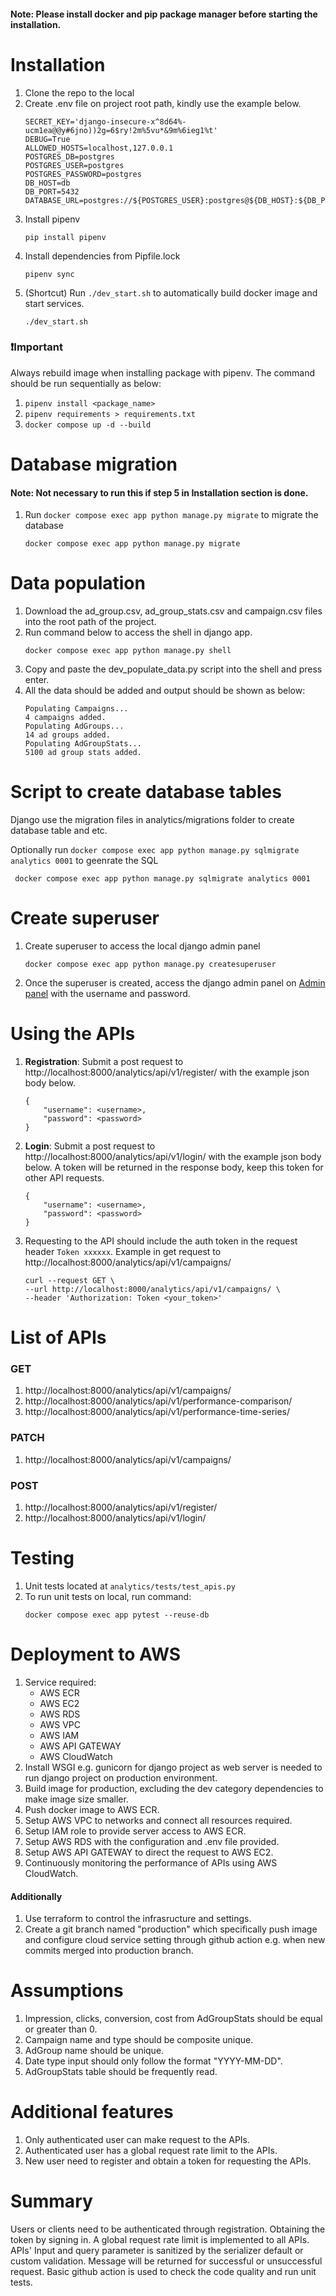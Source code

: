 
#### Note: Please install docker and pip package manager before starting the installation.

# Installation
1. Clone the repo to the local
2. Create .env file on project root path, kindly use the example below.
    ```
    SECRET_KEY='django-insecure-x^8d64%-ucm1ea@@y#6jno))2g=6$ry!2m%5vu*&9m%6ieg1%t'
    DEBUG=True
    ALLOWED_HOSTS=localhost,127.0.0.1
    POSTGRES_DB=postgres
    POSTGRES_USER=postgres
    POSTGRES_PASSWORD=postgres
    DB_HOST=db
    DB_PORT=5432
    DATABASE_URL=postgres://${POSTGRES_USER}:postgres@${DB_HOST}:${DB_PORT}/${POSTGRES_DB}
    ```
3. Install pipenv
    ```
    pip install pipenv
    ```
4. Install dependencies from Pipfile.lock
    ```
    pipenv sync
    ```
5. (Shortcut) Run `./dev_start.sh` to automatically build docker image and start services.
    ```
    ./dev_start.sh
    ```
### ❗Important
Always rebuild image when installing package with pipenv. The command should be run sequentially as below:
1. ```pipenv install <package_name>```
2. ```pipenv requirements > requirements.txt```
3. ```docker compose up -d --build```

# Database migration
#### Note: Not necessary to run this if step 5 in Installation section is done.
1. Run `docker compose exec app python manage.py migrate` to migrate the database
    ```
    docker compose exec app python manage.py migrate
    ```
# Data population
1. Download the ad_group.csv, ad_group_stats.csv and campaign.csv files into the root path of the project.
2. Run command below to access the shell in django app.
    ```
    docker compose exec app python manage.py shell
    ```
3. Copy and paste the dev_populate_data.py script into the shell and press enter.
4. All the data should be added and output should be shown as below:
    ```
    Populating Campaigns...
    4 campaigns added.
    Populating AdGroups...
    14 ad groups added.
    Populating AdGroupStats...
    5100 ad group stats added.
    ```

# Script to create database tables
Django use the migration files in analytics/migrations folder to create database table and etc.

Optionally run `docker compose exec app python manage.py sqlmigrate analytics 0001` to geenrate the SQL
```
 docker compose exec app python manage.py sqlmigrate analytics 0001
```


# Create superuser
1. Create superuser to access the local django admin panel
    ```
    docker compose exec app python manage.py createsuperuser
    ```
2. Once the superuser is created, access the django admin panel on [Admin panel](http://localhost:8000/admin) with the username and password.

# Using the APIs
1. **Registration**: Submit a post request to http://localhost:8000/analytics/api/v1/register/ with the example json body below.
    ```
    {
        "username": <username>,
        "password": <password>
    }
    ```
2. **Login**: Submit a post request to http://localhost:8000/analytics/api/v1/login/ with the example json body below. A token will be returned in the response body, keep this token for other API requests.
    ```
    {
        "username": <username>,
        "password": <password>
    }
    ```
3. Requesting to the API should include the auth token in the request header `Token xxxxxx`. Example in get request to http://localhost:8000/analytics/api/v1/campaigns/
    ```
    curl --request GET \
    --url http://localhost:8000/analytics/api/v1/campaigns/ \
    --header 'Authorization: Token <your_token>'
    ```
# List of APIs
### GET
1. http://localhost:8000/analytics/api/v1/campaigns/
2. http://localhost:8000/analytics/api/v1/performance-comparison/
3. http://localhost:8000/analytics/api/v1/performance-time-series/

### PATCH
1. http://localhost:8000/analytics/api/v1/campaigns/

### POST
1. http://localhost:8000/analytics/api/v1/register/
2. http://localhost:8000/analytics/api/v1/login/


# Testing
1. Unit tests located at `analytics/tests/test_apis.py`
2. To run unit tests on local, run command:
    ```
    docker compose exec app pytest --reuse-db
    ```

# Deployment to AWS
1. Service required:
   - AWS ECR
   - AWS EC2
   - AWS RDS
   - AWS VPC
   - AWS IAM
   - AWS API GATEWAY
   - AWS CloudWatch
2. Install WSGI e.g. gunicorn for django project as web server is needed to run django project on production environment.
3. Build image for production, excluding the dev category dependencies to make image size smaller.
4. Push docker image to AWS ECR.
5. Setup AWS VPC to networks and connect all resources required.
6. Setup IAM role to provide server access to AWS ECR.
7. Setup AWS RDS with the configuration and .env file provided.
8. Setup AWS API GATEWAY to direct the request to AWS EC2.
9. Continuously monitoring the performance of APIs using AWS CloudWatch.
#### Additionally
1. Use terraform to control the infrasructure and settings.
2. Create a git branch named "production" which specifically push image and configure cloud service setting through github action e.g. when new commits merged into production branch.


# Assumptions
1. Impression, clicks, conversion, cost from AdGroupStats should be equal or greater than 0.
2. Campaign name and type should be composite unique.
3. AdGroup name should be unique.
4. Date type input should only follow the format "YYYY-MM-DD".
5. AdGroupStats table should be frequently read.

# Additional features
1. Only authenticated user can make request to the APIs.
2. Authenticated user has a global request rate limit to the APIs.
3. New user need to register and obtain a token for requesting the APIs.

# Summary
Users or clients need to be authenticated through registration. Obtaining the token by signing in. A global request rate limit is implemented to all APIs. APIs' Input and query parameter is sanitized by the serializer default or custom validation. Message will be returned for successful or unsuccessful request. Basic github action is used to check the code quality and run unit tests.
